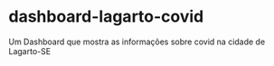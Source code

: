 # dashboard-lagarto-covid
Um Dashboard que mostra as informações sobre covid na cidade de Lagarto-SE
